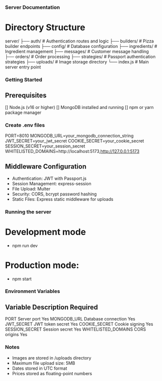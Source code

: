 ### Server Documentation

# Directory Structure

server/
├── auth/                 # Authentication routes and logic
├── builders/            # Pizza builder endpoints
├── config/             # Database configuration
├── ingredients/        # Ingredient management
├── messages/          # Customer message handling
├── orders/            # Order processing
├── strategies/        # Passport authentication strategies
├── uploads/           # Image storage directory
└── index.js           # Main server entry point

### Getting Started

## Prerequisites
[] Node.js (v16 or higher)
[] MongoDB installed and running
[] npm or yarn package manager

### Create .env files
PORT=8010
MONGODB_URL=your_mongodb_connection_string
JWT_SECRET=your_jwt_secret
COOKIE_SECRET=your_cookie_secret
SESSION_SECRET=your_session_secret
WHITELISTED_DOMAINS=http://localhost:5173,http://127.0.0.1:5173

## Middleware Configuration
- Authentication: JWT with Passport.js
- Session Management: express-session
- File Upload: Multer
- Security: CORS, bcrypt password hashing
- Static Files: Express static middleware for uploads

### Running the server
# Development mode
 - npm run dev

# Production mode:
 - npm start

### Environment Variables
## Variable 	         Description	         Required
PORT        	         Server port	         Yes
MONGODB_URL	             Database connection	 Yes
JWT_SECRET	             JWT token secret	     Yes
COOKIE_SECRET	         Cookie signing	         Yes
SESSION_SECRET	         Session secret	         Yes
WHITELISTED_DOMAINS	     CORS origins	         Yes

### Notes
 - Images are stored in /uploads directory
 - Maximum file upload size: 5MB
 - Dates stored in UTC format
 - Prices stored as floating-point numbers
